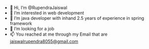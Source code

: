 - 👋 Hi, I’m @RupendraJaiswal
- 👀 I’m interested in web development
- 🌱 I’m java developer with inhand 2.5 years of experience in spring framework 
- 💞️ I’m looking for a job
- 📫 You reached at me through my Email that are jaiswalrupendra8055@gmail.com

<!---
RupendraJaiswal/RupendraJaiswal is a ✨ special ✨ repository because its `README.md` (this file) appears on your GitHub profile.
You can click the Preview link to take a look at your changes.
--->
